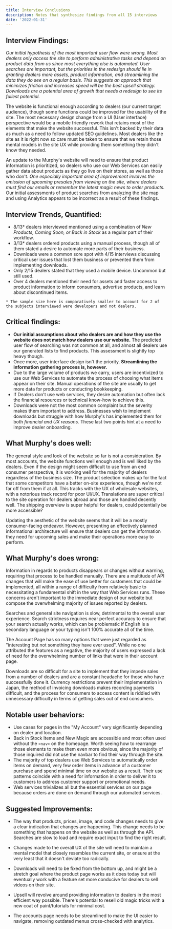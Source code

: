 ```yaml
---
title: Interview Conclusions
description: Notes that synthesize findings from all 15 interviews
date: '2022-01-31'  
---
```


## Interview Findings:

*Our initial hypothesis of the most important user flow were wrong. Most dealers only access the site to perform administrative tasks and depend on product data from us since most everything else is automated. User searches are important, but the priorities in the redesign should lie in granting dealers more assets, product information, and streamlining the data they do see on a regular basis. This suggests an approach that minimizes friction and increases speed will be the best upsell strategy. Downloads are a potential area of growth that needs a redesign to see its fullest potential.*

The website is functional enough according to dealers (our current target audience), though some functions could be improved for the usability of the site. The most necessary design change from a UI (User interface) perspective would be a mobile friendly rework that retains most of the elements that make the website successful. This isn't backed by their data as much as a need to follow updated SEO guidelines. Most dealers like the site as it is right now so care must be taken to ensure that we retain those mental models in the site UX while providing them something they didn't know they needed.

An update to the Murphy's website will need to ensure that product information is prioritized, so dealers who use our Web Services can easily gather data about products as they go live on their stores, as well as those who don't. *One especially important area of improvement involves the omission of upcoming presales from viewing on the site, where dealers must find our emails or remember the latest magic news to order products.* Our initial assessments of product searches from analyzing the site map and using Analytics appears to be incorrect as a result of these findings. 

## Interview Trends, Quantified:
- 8/13* dealers interviewed mentioned using a combination of *New Products, Coming Soon, or Back in Stock* as a regular part of their workflow.
- 3/13* dealers ordered products using a manual process, though all of them stated a desire to automate more parts of their business.
- Downloads were a common sore spot with 4/15 interviews discussing critical user issues that lost them business or prevented them from implementing downloads.
- Only 2/15 dealers stated that they used a mobile device. Uncommon but still used.
- Over 4 dealers mentioned their need for assets and faster access to product information to inform consumers, advertise products, and learn about discontinued items.
 
`* The sample size here is comparatively smaller to account for 2 of the subjects interviewed were developers and not dealers.`

## Critical findings:

- **Our initial assumptions about who dealers are and how they use the website does not match how dealers use our website.** The predicted user flow of searching was not common at all, and almost all dealers use our generated lists to find products. This assessment is slightly top heavy though.
- Once more, user interface design isn't the priority. **Streamlining the information gathering process is, however.**
- Due to the large volume of products we carry, users are incentivized to use our Web Services to automate the process of choosing what items appear on their site. Manual operations of the site are usually to get more data for products or conducting bookkeeping. 
- If Dealers don't use web services, they desire automation but often lack the financial resources or technical know-how to achieve this.
- Downloads were not the most common complaint but the severity makes them important to address. Businesses wish to implement downloads but struggle with how Murphy's has implemented them for both *financial and UX reasons.* These last two points hint at a need to improve dealer onboarding.

## What Murphy's does well:

The general style and look of the website so far is not a consideration. By most accounts, the website functions well enough and is well liked by the dealers. Even if the design might seem difficult to use from an end consumer perspective, it is working well for the majority of dealers regardless of the business size. The product selection makes up for the fact that some competitors have a better on-site experience, though we're not far off from them if at all. This tracks with the UX of wholesale websites, with a notorious track record for poor UI/UX. Translations are super critical to the site operation for dealers abroad and those are handled decently well. The shipping overview is super helpful for dealers, could potentially be more accessible?

Updating the aesthetic of the website seems that it will be a mostly consumer-facing endeavor. However, presenting an effectively planned informational architecture will ensure that dealers can get the information they need for upcoming sales and make their operations more easy to perform. 
## What Murphy's does wrong:

Information in regards to products disappears or changes without warning, requiring that process to be handled manually. There are a multitude of API changes that will make the ease of use better for customers that could be implemented, all within a range of difficulty from relatively basic to necessitating a fundamental shift in the way that Web Services runs. These concerns aren't important to the immediate design of our website but compose the overwhelming majority of issues reported by dealers.

Searches and general site navigation is slow, detrimental to the overall user experience. Search strictness requires near perfect accuracy to ensure that your search actually works, which can be problematic if English is a secondary language or your typing isn't 100% accurate all of the time.

The Account Page has so many options that were just regarded as "interesting but not something they have ever used". While no one attributed the features as a negative, the majority of users expressed a lack of need for the overwhelming number of links that were in their account page.

Downloads are so difficult for a site to implement that they impede sales from a number of dealers and are a constant headache for those who have successfully done it. Currency restrictions prevent their implementation in Japan, the method of invoicing downloads makes recording payments difficult, and the process for consumers to access content is riddled with unnecessary difficulty in terms of getting sales out of end consumers.


## Notable user behaviors:

- Use cases for pages in the "My Account" vary significantly depending on dealer and location. 
- Back in Stock Items and New Magic are accessible and most often used without the `<nav>` on the homepage. Worth seeing how to rearrange those elements to make them even more obvious, since the majority of those inquired did not use the navbar to find their way through the site.
- The majority of top dealers use Web Services to automatically order items on demand, very few order items in advance of a customer purchase and spend minimal time on our website as a result. Their use patterns coincide with a need for information in order to deliver it to customers to address customer support or promotional needs.
- Web services trivializes all but the essential services on our page because orders are done on demand through our automated services.

## Suggested Improvements:

- The way that products, prices, image, and code changes needs to give a clear indication that changes are happening. This change needs to be something that happens on the website as well as through the API. Searches are slow to load and require exact input to find the right result.

- Changes made to the overall UX of the site will need to maintain a mental model that closely resembles the current site, or ensure at the very least that it doesn't deviate too radically.

- Downloads will need to be fixed from the bottom up, and might be a stretch goal where the product page works as it does today but will eventually work with a feature set more conducive for dealers to sell videos on their site.

- Upsell will revolve around providing information to dealers in the most efficient way possible. There's potential to resell old magic tricks with a new coat of paint/tutorials for minimal cost.

- The accounts page needs to be streamlined to make the UI easier to navigate, removing outdated menus cross-checked with analytics.